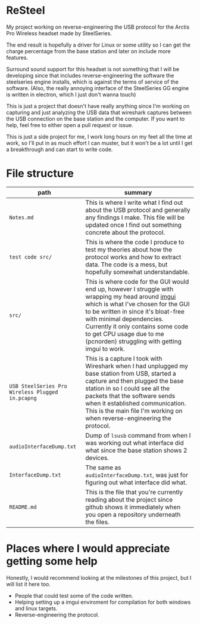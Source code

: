 # ReSteel
My project working on reverse-engineering the USB protocol for the Arctis Pro Wireless headset made by SteelSeries.

The end result is hopefully a driver for Linux or some utility so I can get the charge percentage from the base station and later on include more features.

Surround sound support for this headset is not something that I will be developing since that includes reverse-engineering the software the steelseries engine installs, which is against the terms of service of the software. (Also, the really annoying interface of the SteelSeries GG engine is written in electron, which I just don't wanna touch)

This is just a project that doesn't have really anything since I'm working on capturing and just analyzing the USB data that wireshark captures between the USB connection on the base station and the computer. If you want to help, feel free to either open a pull request or issue.

This is just a side project for me, I work long hours on my feet all the time at work, so I'll put in as much effort I can muster, but it won't be a lot until I get a breakthrough and can start to write code.

# File structure

|path|summary|
|---|---|
|`Notes.md`|This is where I write what I find out about the USB protocol and generally any findings I make. This file will be updated once I find out something concrete about the protocol.|
|`test code src/`|This is where the code I produce to test my theories about how the protocol works and how to extract data. The code is a mess, but hopefully somewhat understandable.|
|`src/`|This is where code for the GUI would end up, however I struggle with wrapping my head around [imgui](https://github.com/ocornut/imgui) which is what I've chosen for the GUI to be written in since it's bloat-free with minimal dependencies. Currently it only contains some code to get CPU usage due to me (pcnorden) struggling with getting imgui to work.|
|`USB SteelSeries Pro Wireless Plugged in.pcapng`|This is a capture I took with Wireshark when I had unplugged my base station from USB, started a capture and then plugged the base station in so I could see all the packets that the software sends when it established communication. This is the main file I'm working on when reverse-engineering the protocol.|
|`audioInterfaceDump.txt`|Dump of `lsusb` command from when I was working out what interface did what since the base station shows 2 devices.|
|`InterfaceDump.txt`|The same as `audioInterfaceDump.txt`, was just for figuring out what interface did what.|
|`README.md`|This is the file that you're currently reading about the project since github shows it immediately when you open a repository underneath the files.

# Places where I would appreciate getting some help

Honestly, I would recommend looking at the milestones of this project, but I will list it here too.

* People that could test some of the code written.
* Helping setting up a imgui enviroment for compilation for both windows and linux targets.
* Reverse-engineering the protocol.